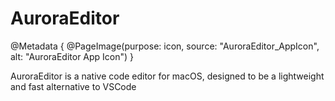 # AuroraEditor

@Metadata {
    @PageImage(purpose: icon, source: "AuroraEditor_AppIcon", alt: "AuroraEditor App Icon")
}

AuroraEditor is a native code editor for macOS, designed to be a lightweight and fast alternative to VSCode